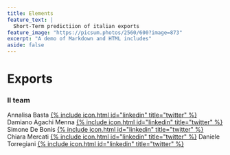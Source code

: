 ```yaml
---
title: Elements
feature_text: |
  Short-Term predictiion of italian exports 
feature_image: "https://picsum.photos/2560/600?image=873"
excerpt: "A demo of Markdown and HTML includes"
aside: false
---
```


# Exports




### Il team

Annalisa Basta [{% include icon.html id="linkedin" title="twitter" %}](https://www.linkedin.com/in/SimoneDeBonis)
Damiano Agachi Menna [{% include icon.html id="linkedin" title="twitter" %}](https://www.linkedin.com/in/SimoneDeBonis)
Simone De Bonis [{% include icon.html id="linkedin" title="twitter" %}](https://www.linkedin.com/in/SimoneDeBonis)
Chiara Mercati [{% include icon.html id="linkedin" title="twitter" %}](https://www.linkedin.com/in/SimoneDeBonis)
Daniele Torregiani [{% include icon.html id="linkedin" title="twitter" %}](https://www.linkedin.com/in/SimoneDeBonis)